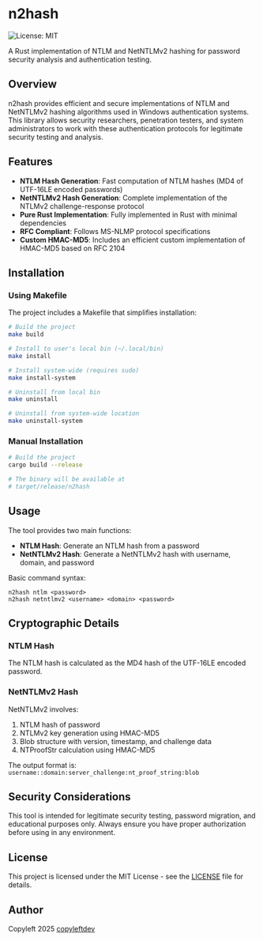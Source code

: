 # n2hash

![License: MIT](https://img.shields.io/badge/License-MIT-blue.svg)

A Rust implementation of NTLM and NetNTLMv2 hashing for password security analysis and authentication testing.

## Overview

n2hash provides efficient and secure implementations of NTLM and NetNTLMv2 hashing algorithms used in Windows authentication systems. This library allows security researchers, penetration testers, and system administrators to work with these authentication protocols for legitimate security testing and analysis.

## Features

- **NTLM Hash Generation**: Fast computation of NTLM hashes (MD4 of UTF-16LE encoded passwords)
- **NetNTLMv2 Hash Generation**: Complete implementation of the NTLMv2 challenge-response protocol
- **Pure Rust Implementation**: Fully implemented in Rust with minimal dependencies
- **RFC Compliant**: Follows MS-NLMP protocol specifications
- **Custom HMAC-MD5**: Includes an efficient custom implementation of HMAC-MD5 based on RFC 2104

## Installation

### Using Makefile

The project includes a Makefile that simplifies installation:

```bash
# Build the project
make build

# Install to user's local bin (~/.local/bin)
make install

# Install system-wide (requires sudo)
make install-system

# Uninstall from local bin
make uninstall

# Uninstall from system-wide location
make uninstall-system
```

### Manual Installation

```bash
# Build the project
cargo build --release

# The binary will be available at
# target/release/n2hash
```

## Usage

The tool provides two main functions:

- **NTLM Hash**: Generate an NTLM hash from a password
- **NetNTLMv2 Hash**: Generate a NetNTLMv2 hash with username, domain, and password

Basic command syntax:

```
n2hash ntlm <password>
n2hash netntlmv2 <username> <domain> <password>
```

## Cryptographic Details

### NTLM Hash

The NTLM hash is calculated as the MD4 hash of the UTF-16LE encoded password.

### NetNTLMv2 Hash

NetNTLMv2 involves:
1. NTLM hash of password
2. NTLMv2 key generation using HMAC-MD5
3. Blob structure with version, timestamp, and challenge data
4. NTProofStr calculation using HMAC-MD5

The output format is: `username::domain:server_challenge:nt_proof_string:blob`

## Security Considerations

This tool is intended for legitimate security testing, password migration, and educational purposes only. Always ensure you have proper authorization before using in any environment.

## License

This project is licensed under the MIT License - see the [LICENSE](LICENSE) file for details.

## Author

Copyleft 2025 [copyleftdev](https://github.com/copyleftdev)
